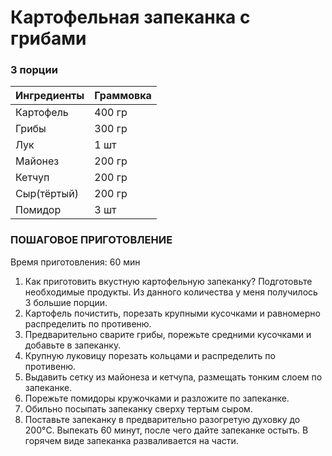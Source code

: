 # Картофельная запеканка с грибами

 ### 3 порции
| Ингредиенты     | Граммовка |
|-----------------|-----------|
| Картофель  | 400 гр    |
| Грибы  | 300 гр     |
| Лук | 1 шт     |
| Майонез | 200 гр |
| Кетчуп | 200 гр |
| Сыр(тёртый) | 200 гр |
| Помидор | 3 шт |

### ПОШАГОВОЕ ПРИГОТОВЛЕНИЕ
 Время приготовления: 60 мин
 
1. Как приготовить вкустную картофельную запеканку? Подготовьте необходимые продукты. Из данного количества у меня получилось 3 большие порции.
2. Картофель почистить, порезать крупными кусочками и равномерно распределить по противеню.
3. Предварительно сварите грибы, порежьте средними кусочками и добавьте в запеканку.
4. Крупную луковицу порезать кольцами и распределить по противеню.
5. Выдавить сетку из майонеза и кетчупа, размещать тонким слоем по запеканке.
6. Порежьте помидоры кружочками и разложите по запеканке.
7. Обильно посыпать запеканку сверху тертым сыром.
9. Поставьте запеканку в предварительно разогретую духовку до 200°C. Выпекать 60 минут, после чего дайте запеканке остыть. В горячем виде запеканка разваливается на части.
